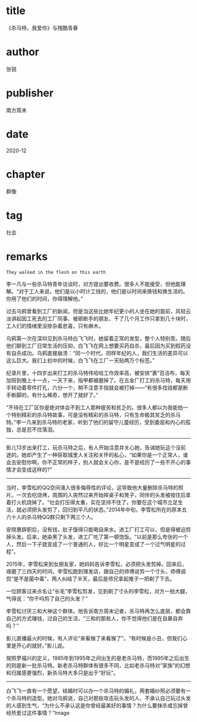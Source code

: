 # title
《杀马特，我爱你》与残酷青春

# author
张锐

# publisher
南方周末

# date
2020-12

# chapter
群像

# tag
社会

# remarks
`They walked in the flesh on this earth`

李一凡与一些杀马特青年访谈时，对方提出要收费。很多人不能接受，但他能理解。“对于工人来说，他们是以小时计工钱的，他们是以时间来换钱和换生活的。你用了他们的时间，你得理解他。”

过去乌鸦曾看到工厂的新闻，但是当这些比她年纪更小的人坐在她的面前，风轻云淡讲起因工死去的工厂同事、被砸断手的朋友、干了几个月工作只拿到几十块时，工人们的情绪里没掺杂着悲喜，只有麻木。

乌鸦第一次在深圳见到杀马特白飞飞时，她留着正常的发型，整个人特别乖。随后他们聊到工厂日常生活的压抑，白飞飞在网上想要买药自杀，最后因为买到假药没有自杀成功。乌鸦直接崩溃：“同一个时代，同样年纪的人，我们生活的差异可以这么巨大。我们上初中的时候，白飞飞在工厂一天贴两万个标签。”

纪录片里，十四岁出来打工的杀马特伟哈哈工作效率高，被安排“裹”百洁布，每天加班到晚上十一点，一天下来，指甲都被磨掉了。在五金厂打工的杀马特，每天用手转动着零件打孔，六分一个，稍不注意手指就会被打掉——“有很多找钱都是断手断脚的，有什么稀奇，想开了就好了。”

“不待在工厂区你是绝对体会不到工人那种疲劳和贫乏的。很多人都以为我能拍一个特别精彩的杀马特故事，可是没有精彩的杀马特，只有生命极其贫乏的杀马特。”李一凡来到杀马特的老家，听到了他们的留守儿童经历，受到委屈和内心的孤独，总是忍不住落泪。

---

影儿13岁出来打工，玩杀马特之后，有人开始注意并关心她，告诫她玩这个没前途的。她却产生了一种获取城里人关注和关怀的私心，“如果你是一个正常人，谁会去安慰你啊，你不正常的样子，别人就会关心你，是不是经历了一些不开心的事情才会变成这样的?”

---

当时，李雪松的QQ空间涌入很多侮辱性的评论，这导致他大量删除杀马特的照片。一次去吃烧烤，周围的人突然过来开始摔桌子和凳子，同伴的头发被按住后拿着打火机烧掉了。“社会打压得太重，实在坚持不住了。你要在这个城市立足生活，就必须把头发剪了，回归到平凡的状态。”2014年中旬，李雪松所在的原本五六十人的杀马特QQ群只剩下两三个人。


安晓惠辞职后，没有钱，肚子饿得只能喝自来水。进工厂打工可以，但是得被迫剪掉头发。后来，她染黑了头发，进工厂吃了第一顿饱饭。“以前是那么夸张的一个人，然后一下子就变成了一个普通的人，好比一个明星变成了一个过气明星的过程”。

2015年，李雪松来到女朋友家，她妈妈告诉李雪松，必须把头发剪掉。回来后，琢磨了三四天的时间，李雪松跑到理发店，跟自己的师傅说剪一个寸头，师傅调侃“是不是菌中毒”，两人纠结了半天，最后是师兄拿起推子一把剃了下去。

一位顾客过来点名让“长毛”李雪松剪发，见到剃了寸头的李雪松，对方一拍大腿，气得说：“你干吗剪了自己的头发？”

李雪松讨厌三和大神这个群体。他告诉南方周末记者，杀马特再怎么底层，都会靠自己的方式赚钱，过自己的生活，“三和的那些人，你不觉得他们是在自暴自弃吗？”

影儿直播最火的时候，有人评论“来看猴了来看猴了”。“有时候是小丑，但我们心里是开心的就好。”影儿说。

按照罗福兴的定义，1985年到1995年之间出生的是老杀马特，而1995年之后出生的则是新一批杀马特。新老杀马特群体有很多不同，比如老杀马特对“家族”的幻想和归属感更强烈，新杀马特大多只是出于“好玩”。

---

白飞飞一直有一个愿望，结婚时可以办一个杀马特的婚礼，两套婚纱照必须要有一个杀马特的造型。她对乌鸦说，自己对那些攻击玩头发的人、不承认自己玩过头发的人感到生气，“为什么不承认这是你曾经最美好的事情？为什么要抹杀或忘掉曾经热爱过这件事情？”Image
